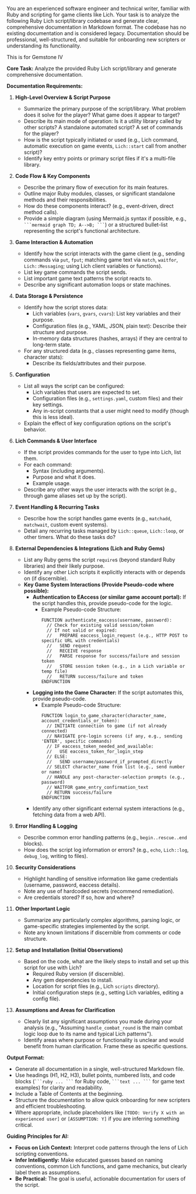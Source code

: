 You are an experienced software engineer and technical writer, familiar with Ruby and scripting for game clients like Lich. Your task is to analyze the following Ruby Lich script/library codebase and generate clear, comprehensive documentation in Markdown format. The codebase has no existing documentation and is considered legacy. Documentation should be professional, well-structured, and suitable for onboarding new scripters or understanding its functionality.

This is for Gemstone IV

**Core Task:**
Analyze the provided Ruby Lich script/library and generate comprehensive documentation.

**Documentation Requirements:**

1.  **High-Level Overview & Script Purpose**
    *   Summarize the primary purpose of the script/library. What problem does it solve for the player? What game does it appear to target?
    *   Describe its main mode of operation: Is it a utility library called by other scripts? A standalone automated script? A set of commands for the player?
    *   How is the script typically initiated or used (e.g., Lich command, automatic execution on game events, ` Lich::start ` call from another script)?
    *   Identify key entry points or primary script files if it's a multi-file library.

2.  **Code Flow & Key Components**
    *   Describe the primary flow of execution for its main features.
    *   Outline major Ruby modules, classes, or significant standalone methods and their responsibilities.
    *   How do these components interact? (e.g., event-driven, direct method calls).
    *   Provide a simple diagram (using Mermaid.js syntax if possible, e.g., ` ```mermaid graph TD; A-->B; ``` `) or a structured bullet-list representing the script's functional architecture.

3.  **Game Interaction & Automation**
    *   Identify how the script interacts with the game client (e.g., sending commands via `put`, `fput`; matching game text via `match`, `waitfor`, `Lich::Messaging`; using Lich client variables or functions).
    *   List key game commands the script sends.
    *   List important game text patterns the script reacts to.
    *   Describe any significant automation loops or state machines.

4.  **Data Storage & Persistence**
    *   Identify how the script stores data:
        *   Lich variables (`vars`, `gvars`, `cvars`): List key variables and their purpose.
        *   Configuration files (e.g., YAML, JSON, plain text): Describe their structure and purpose.
        *   In-memory data structures (hashes, arrays) if they are central to long-term state.
    *   For any structured data (e.g., classes representing game items, character stats):
        *   Describe its fields/attributes and their purpose.

5.  **Configuration**
    *   List all ways the script can be configured:
        *   Lich variables that users are expected to set.
        *   Configuration files (e.g., `settings.yaml`, custom files) and their key settings.
        *   Any in-script constants that a user might need to modify (though this is less ideal).
    *   Explain the effect of key configuration options on the script's behavior.

6.  **Lich Commands & User Interface**
    *   If the script provides commands for the user to type into Lich, list them.
    *   For each command:
        *   Syntax (including arguments).
        *   Purpose and what it does.
        *   Example usage.
    *   Describe any other ways the user interacts with the script (e.g., through game aliases set up by the script).

7.  **Event Handling & Recurring Tasks**
    *   Describe how the script handles game events (e.g., `matchadd`, `matchwait`, custom event systems).
    *   Detail any recurring tasks managed by ` Lich::queue `, ` Lich::loop `, or other timers. What do these tasks do?

8.  **External Dependencies & Integrations (Lich and Ruby Gems)**
    *   List any Ruby gems the script `require`s (beyond standard Ruby libraries) and their likely purpose.
    *   Identify any other Lich scripts it explicitly interacts with or depends on (if discernible).
    *   **Key Game System Interactions (Provide Pseudo-code where possible):**
        *   **Authentication to EAccess (or similar game account portal):** If the script handles this, provide pseudo-code for the logic.
            *   Example Pseudo-code Structure:
                ```pseudo
                FUNCTION authenticate_eaccess(username, password):
                  // Check for existing valid session/token
                  // If not valid or expired:
                  //   PREPARE eaccess_login_request (e.g., HTTP POST to specific URL with credentials)
                  //   SEND request
                  //   RECEIVE response
                  //   PARSE response for success/failure and session token
                  //   STORE session token (e.g., in a Lich variable or temp file)
                  //   RETURN success/failure and token
                ENDFUNCTION
                ```
        *   **Logging into the Game Character:** If the script automates this, provide pseudo-code.
            *   Example Pseudo-code Structure:
                ```pseudo
                FUNCTION login_to_game_character(character_name, account_credentials_or_token):
                  // INITIATE connection to game (if not already connected)
                  // NAVIGATE pre-login screens (if any, e.g., sending 'ENTER', specific commands)
                  // IF eaccess_token_needed_and_available:
                  //   USE eaccess_token_for_login_step
                  // ELSE:
                  //   SEND username/password_if_prompted_directly
                  // SELECT character_name from list (e.g., send number or name)
                  // HANDLE any post-character-selection prompts (e.g., password)
                  // WAITFOR game_entry_confirmation_text
                  // RETURN success/failure
                ENDFUNCTION
                ```
        *   Identify any other significant external system interactions (e.g., fetching data from a web API).

9.  **Error Handling & Logging**
    *   Describe common error handling patterns (e.g., `begin..rescue..end` blocks).
    *   How does the script log information or errors? (e.g., `echo`, `Lich::log`, `debug_log`, writing to files).

10. **Security Considerations**
    *   Highlight handling of sensitive information like game credentials (username, password, eaccess details).
    *   Note any use of hardcoded secrets (recommend remediation).
    *   Are credentials stored? If so, how and where?

11. **Other Important Logic**
    *   Summarize any particularly complex algorithms, parsing logic, or game-specific strategies implemented by the script.
    *   Note any known limitations if discernible from comments or code structure.

12. **Setup and Installation (Initial Observations)**
    *   Based on the code, what are the likely steps to install and set up this script for use with Lich?
        *   Required Ruby version (if discernible).
        *   Any gem dependencies to install.
        *   Location for script files (e.g., Lich `scripts` directory).
        *   Initial configuration steps (e.g., setting Lich variables, editing a config file).

13. **Assumptions and Areas for Clarification**
    *   Clearly list any significant assumptions you made during your analysis (e.g., "Assuming `handle_combat_round` is the main combat logic loop due to its name and typical Lich patterns").
    *   Identify areas where purpose or functionality is unclear and would benefit from human clarification. Frame these as specific questions.

**Output Format:**
*   Generate all documentation in a single, well-structured Markdown file.
*   Use headings (H1, H2, H3), bullet points, numbered lists, and code blocks (` ```ruby ... ``` ` for Ruby code, ` ```text ... ``` ` for game text examples) for clarity and readability.
*   Include a Table of Contents at the beginning.
*   Structure the documentation to allow quick onboarding for new scripters and efficient troubleshooting.
*   Where appropriate, include placeholders like `[TODO: Verify X with an experienced user]` or `[ASSUMPTION: Y]` if you are inferring something critical.

**Guiding Principles for AI:**
*   **Focus on Lich Context:** Interpret code patterns through the lens of Lich scripting conventions.
*   **Infer Intelligently:** Make educated guesses based on naming conventions, common Lich functions, and game mechanics, but clearly label them as assumptions.
*   **Be Practical:** The goal is useful, actionable documentation for users of the script.
